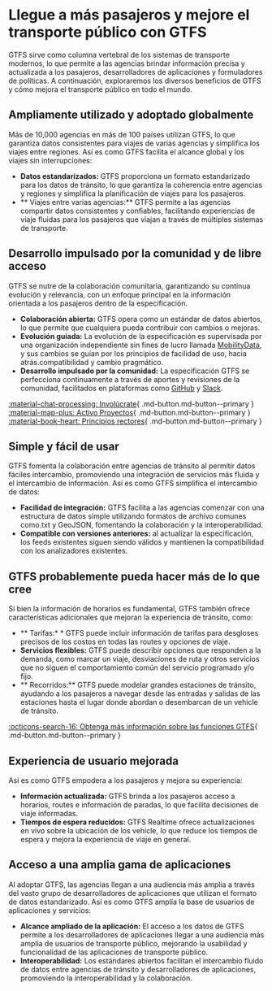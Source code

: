 # Llegue a más pasajeros y mejore el transporte público con GTFS 
 GTFS sirve como columna vertebral de los sistemas de transporte modernos, lo que permite a las agencias brindar información precisa y actualizada a los pasajeros, desarrolladores de aplicaciones y formuladores de políticas. A continuación, exploraremos los diversos beneficios de GTFS y cómo mejora el transporte público en todo el mundo. 
 
## Ampliamente utilizado y adoptado globalmente 
 
 Más de 10,000 agencias en más de 100 países utilizan GTFS, lo que garantiza datos consistentes para viajes de varias agencias y simplifica los viajes entre regiones. Así es como GTFS facilita el alcance global y los viajes sin interrupciones: 
 
 - **Datos estandarizados:** GTFS proporciona un formato estandarizado para los datos de tránsito, lo que garantiza la coherencia entre agencias y regiones y simplifica la planificación de viajes para los pasajeros. 
 - ** Viajes entre varias agencias:** GTFS permite a las agencias compartir datos consistentes y confiables, facilitando experiencias de viaje fluidas para los pasajeros que viajan a través de múltiples sistemas de transporte. 
 
## Desarrollo impulsado por la comunidad y de libre acceso 
 
 GTFS se nutre de la colaboración comunitaria, garantizando su continua evolución y relevancia, con un enfoque principal en la información orientada a los pasajeros dentro de la especificación. 
 
 - **Colaboración abierta:** GTFS opera como un estándar de datos abiertos, lo que permite que cualquiera pueda contribuir con cambios o mejoras. 
 - **Evolución guiada:** La evolución de la especificación es supervisada por una organización independiente sin fines de lucro llamada [MobilityData](https://mobilitydata.org/), y sus cambios se guían por los principios de facilidad de uso, hacia atrás.compatibilidad y cambio pragmático. 
 - **Desarrollo impulsado por la comunidad:** La especificación GTFS se perfecciona continuamente a través de aportes y revisiones de la comunidad, facilitados en plataformas como [GitHub](https://github.com/google/transit) y [Slack](https:). 
 
 [:material-chat-processing: Involúcrate](../../community/get_involved){ .md-button.md-button--primary } 
 [:material-map-plus: Activo Proyectos](../../community/get_involved/#active-projects){ .md-button.md-button--primary } 
 [:material-book-heart: Principios rectores](../../community/governance/gtfs_schedule_amendment_process/#guiding-principles){ .md-button.md-button--primary } 
 
## Simple y fácil de usar 
 
 GTFS fomenta la colaboración entre agencias de tránsito al permitir datos fáciles intercambio, promoviendo una integración de servicios más fluida y el intercambio de información. Así es como GTFS simplifica el intercambio de datos: 
 
 - **Facilidad de integración:** GTFS facilita a las agencias comenzar con una estructura de datos simple utilizando formatos de archivo comunes como.txt y GeoJSON, fomentando la colaboración y la interoperabilidad. 
 - **Compatible con versiones anteriores:** al actualizar la especificación, los feeds existentes siguen siendo válidos y mantienen la compatibilidad con los analizadores existentes. 
 
## GTFS probablemente pueda hacer más de lo que cree 
 
 Si bien la información de horarios es fundamental, GTFS también ofrece características adicionales que mejoran la experiencia de tránsito, como: 
 
 - ** Tarifas:* * GTFS puede incluir información de tarifas para desgloses precisos de los costos en todas las routes y opciones de viaje. 
 - **Servicios flexibles:** GTFS puede describir opciones que responden a la demanda, como marcar un viaje, desviaciones de ruta y otros servicios que no siguen el comportamiento común del servicio programado y/o fijo. 
 - ** Recorridos:** GTFS puede modelar grandes estaciones de tránsito, ayudando a los pasajeros a navegar desde las entradas y salidas de las estaciones hasta el lugar donde abordan o desembarcan de un vehicle de tránsito. 
 
 [:octicons-search-16: Obtenga más información sobre las funciones GTFS](../features/overview){ .md-button.md-button--primary } 
 
## Experiencia de usuario mejorada 
 
 Así es como GTFS empodera a los pasajeros y mejora su experiencia: 
 
 - **Información actualizada:** GTFS brinda a los pasajeros acceso a horarios, routes e información de paradas, lo que facilita decisiones de viaje informadas. 
 - **Tiempos de espera reducidos:** GTFS Realtime ofrece actualizaciones en vivo sobre la ubicación de los vehicle, lo que reduce los tiempos de espera y mejora la experiencia de viaje en general. 
 
## Acceso a una amplia gama de aplicaciones 
 
 Al adoptar GTFS, las agencias llegan a una audiencia más amplia a través del vasto grupo de desarrolladores de aplicaciones que utilizan el formato de datos estandarizado. Así es como GTFS amplía la base de usuarios de aplicaciones y servicios: 
 
 - **Alcance ampliado de la aplicación:** El acceso a los datos de GTFS permite a los desarrolladores de aplicaciones llegar a una audiencia más amplia de usuarios de transporte público, mejorando la usabilidad y funcionalidad de las aplicaciones de transporte público. 
 - **Interoperabilidad:** Los estándares abiertos facilitan el intercambio fluido de datos entre agencias de tránsito y desarrolladores de aplicaciones, promoviendo la interoperabilidad y la colaboración. 
 

